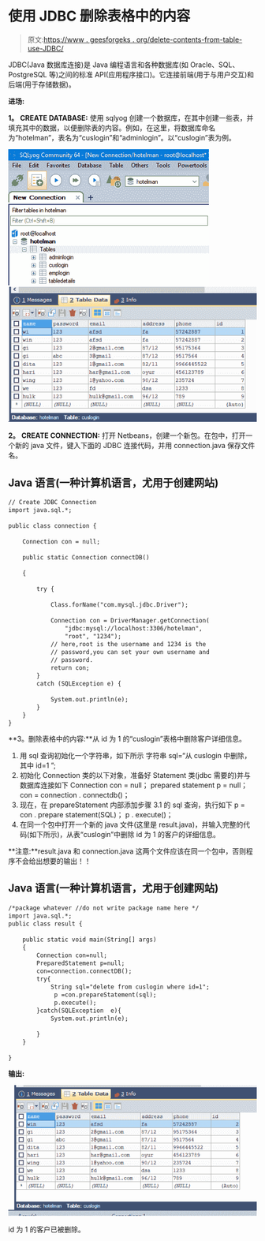 # 使用 JDBC 删除表格中的内容

> 原文:[https://www . geesforgeks . org/delete-contents-from-table-use-JDBC/](https://www.geeksforgeeks.org/delete-contents-from-table-using-jdbc/)

JDBC(Java 数据库连接)是 Java 编程语言和各种数据库(如 Oracle、SQL、PostgreSQL 等)之间的标准 API(应用程序接口)。它连接前端(用于与用户交互)和后端(用于存储数据)。

**进场:**

**1。** **CREATE DATABASE:** 使用 sqlyog 创建一个数据库，在其中创建一些表，并填充其中的数据，以便删除表的内容。例如，在这里，将数据库命名为“hotelman”，表名为“cuslogin”和“adminlogin”。以“cuslogin”表为例。

![](img/ca0c9a32863cc358c98905e3b79b409f.png) ![](img/b3d8ee81306b82d3d9c52024391a54eb.png)

**2。** **CREATE CONNECTION:** 打开 Netbeans，创建一个新包。在包中，打开一个新的 java 文件，键入下面的 JDBC 连接代码，并用 connection.java 保存文件名。

## Java 语言(一种计算机语言，尤用于创建网站)

```
// Create JDBC Connection
import java.sql.*;

public class connection {

    Connection con = null;

    public static Connection connectDB()

    {

        try {

            Class.forName("com.mysql.jdbc.Driver");

            Connection con = DriverManager.getConnection(
                "jdbc:mysql://localhost:3306/hotelman",
                "root", "1234");
            // here,root is the username and 1234 is the
            // password,you can set your own username and
            // password.
            return con;
        }
        catch (SQLException e) {

            System.out.println(e);
        }
    }
}
```

**3。删除表格中的内容:**从 id 为 1 的“cuslogin”表格中删除客户详细信息。

1.  用 sql 查询初始化一个字符串，如下所示
    字符串 sql=“从 cuslogin 中删除，其中 id=1 ”;
2.  初始化 Connection 类的以下对象，准备好 Statement 类(jdbc 需要的)并与数据库连接如下
    Connection con = null；
    prepared statement p = null；
    con = connection . connectdb()；
3.  现在，在 prepareStatement 内部添加步骤 3.1 的 sql 查询，执行如下
    p = con . prepare statement(SQL)；
    p . execute()；
4.  在同一个包中打开一个新的 java 文件(这里是 result.java)，并输入完整的代码(如下所示)，从表“cuslogin”中删除 id 为 1 的客户的详细信息。

**注意:**result.java 和 connection.java 这两个文件应该在同一个包中，否则程序不会给出想要的输出！！

## Java 语言(一种计算机语言，尤用于创建网站)

```
/*package whatever //do not write package name here */
import java.sql.*;
public class result {

    public static void main(String[] args)
    {
        Connection con=null;
        PreparedStatement p=null;
        con=connection.connectDB();
        try{
            String sql="delete from cuslogin where id=1";
             p =con.prepareStatement(sql);
             p.execute();
        }catch(SQLException  e){
            System.out.println(e);

        }
    }

}
```

**输出:**

![](img/156fa5fe93a8196732b2f74d48afb318.png)

id 为 1 的客户已被删除。